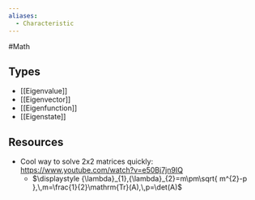 ```yaml
---
aliases:
  - Characteristic
---
```

#Math 
## Types
* [[Eigenvalue]]
* [[Eigenvector]]
* [[Eigenfunction]]
* [[Eigenstate]]
## Resources
* Cool way to solve 2x2 matrices quickly: https://www.youtube.com/watch?v=e50Bj7jn9IQ
	* $\displaystyle {\lambda}_{1},{\lambda}_{2}=m\pm\sqrt{ m^{2}-p },\,m=\frac{1}{2}\mathrm{Tr}(A),\,p=\det(A)$
